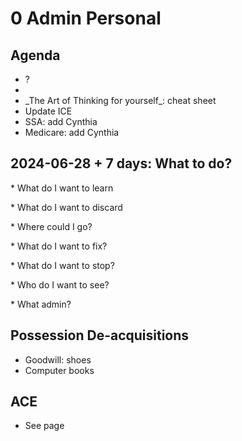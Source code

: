 # 0 Admin Personal

## Agenda

* ?
*   
* \_The Art of Thinking for yourself\_: cheat sheet
* Update ICE
* SSA: add Cynthia
* Medicare: add Cynthia

  

## 2024-06-28 + 7 days: What to do?

\* What do I want to learn

\* What do I want to discard

\* Where could I go?

\* What do I want to fix?

\* What do I want to stop?

\* Who do I want to see?

\* What admin?

  

  

## Possession De-acquisitions

* Goodwill: shoes
* Computer books

## ACE

* See page